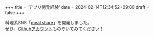+++
title = 'アプリ開発経験'
date = 2024-02-14T12:34:52+09:00
draft = false
+++

料理系SNS「[meal share](https://mealshare-16763142a330.herokuapp.com/login)」を開発しました。  
ぜひ、[Githubアカウント](https://github.com/nakano1122)ものぞいてみてください！